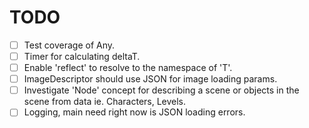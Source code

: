 # TODO
- [ ] Test coverage of Any.
- [ ] Timer for calculating deltaT.
- [ ] Enable 'reflect<T>' to resolve to the namespace of 'T'.
- [ ] ImageDescriptor should use JSON for image loading params.
- [ ] Investigate 'Node' concept for describing a scene or objects in the scene from data ie. Characters, Levels.
- [ ] Logging, main need right now is JSON loading errors.